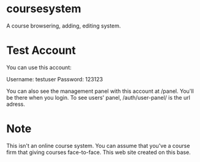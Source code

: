 # coursesystem
A course browsering, adding, editing system.

# Test Account
You can use this account:

Username: testuser
Password: 123123

You can also see the management panel with this account at /panel. You'll be there when you login. 
To see users' panel, /auth/user-panel/ is the url adress.

# Note
This isn't an online course system. You can assume that you've a course firm that giving courses face-to-face. This web site created on this base.
